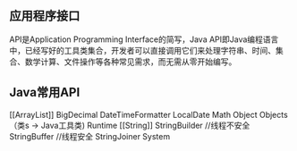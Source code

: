 ## 应用程序接口
API是Application Programming Interface的简写，Java API即Java编程语言中，已经写好的工具类集合，开发者可以直接调用它们来处理字符串、时间、集合、数学计算、文件操作等各种常见需求，而无需从零开始编写。

## Java常用API
[[ArrayList]]
BigDecimal
DateTimeFormatter
LocalDate
Math
Object
Objects （类s -> Java工具类)
Runtime
[[String]]
StringBuilder  //线程不安全
StringBuffer   //线程安全
StringJoiner
System